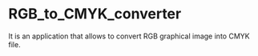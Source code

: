 # RGB_to_CMYK_converter

It is an application that allows to convert RGB graphical image into CMYK file.
